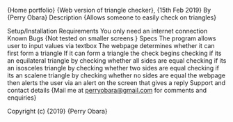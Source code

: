 {Home portfolio}
{Web version of triangle checker}, {15th Feb 2019}
By {Perry Obara}
Description
{Allows someone to easily check on triangles}

Setup/Installation Requirements
You only need an internet connection
Known Bugs {Not tested on smaller screens }
Specs
  The program allows user to input values via textbox
  The webpage determines whether it can first form a triangle
  If it can form a triangle the check begins
  checking if its an equilateral triangle by checking whether all sides are equal
  checking if its an isosceles triangle by checking whether two sides are equal
  checking if its an scalene triangle by checking whether no sides are equal
  the webpage then alerts the user via an alert on the screen that gives a reply
Support and contact details
{Mail me at perryobara@gmail.com for comments and enquiries}

Copyright (c) {2019} {Perry Obara}
